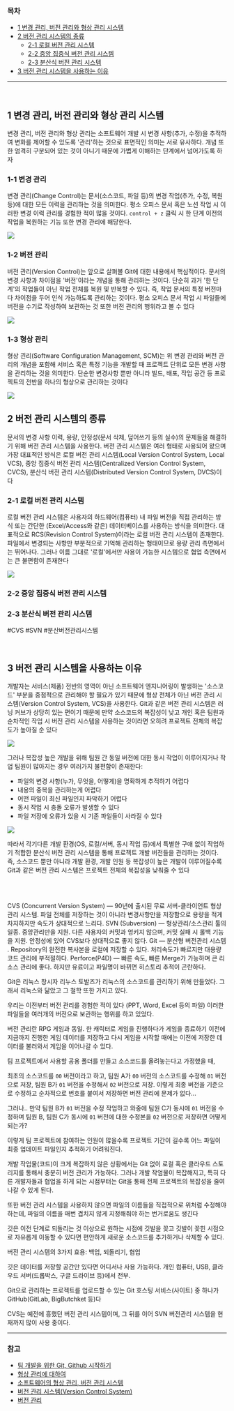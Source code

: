 ### 목차
- [1 변경 관리, 버전 관리와 형상 관리 시스템](#1-변경-관리,-버전-관리와-형상-관리-시스템)
- [2 버전 관리 시스템의 종류](#2-버전-관리-시스템의-종류)
  - [2-1 로컬 버전 관리 시스템](#2-1-로컬-버전-관리-시스템)
  - [2-2 중앙 집중식 버전 관리 시스템](#2-2-중앙-집중식-버전-관리-시스템)
  - [2-3 분산식 버전 관리 시스템](#2-3-분산식-버전-관리-시스템)
- [3 버전 관리 시스템을 사용하는 이유](#3-버전-관리-시스템을-사용하는-이유)

***

<br>

## 1 변경 관리, 버전 관리와 형상 관리 시스템
변경 관리, 버전 관리와 형상 관리는 소프트웨어 개발 시 변경 사항(추가, 수정)을 추적하여 변화를 제어할 수 있도록 '관리'하는 것으로 표면적인 의미는 서로 유사하다. 개념 또한 엄격히 구분되어 있는 것이 아니기 때문에 가볍게 이해하는 단계에서 넘어가도록 하자

### 1-1 변경 관리
변경 관리(Change Control)는 문서(소스코드, 파일 등)의 변경 작업(추가, 수정, 복원 등)에 대한 모든 이력을 관리하는 것을 의미한다. 평소 오피스 문서 혹은 노션 작업 시 이러한 변경 이력 관리를 경험한 적이 많을 것이다. `control + z` 클릭 시 한 단계 이전의 작업을 복원하는 기능 또한 변경 관리에 해당한다.

<img src="https://ifh.cc/g/N0zMS2.jpg" style="max-width: 100%" align="center">

### 1-2 버전 관리
버전 관리(Version Control)는 앞으로 살펴볼 Git에 대한 내용에서 핵심적이다. 문서의 변경 사항과 차이점을 '버전'이라는 개념을 통해 관리하는 것이다. 단순히 과거 '한 단계'의 작업들이 아닌 작업 전체를 복원 및 반복할 수 있다. 즉, 작업 문서의 특정 버전마다 차이점을 두어 인식 가능하도록 관리하는 것이다. 평소 오피스 문서 작업 시 파일들에 버전을 수기로 작성하여 보관하는 것 또한 버전 관리의 행위라고 볼 수 있다

<img src="https://ifh.cc/g/zMv6DC.png" style="max-width: 100%" align="center">

### 1-3 형상 관리 
형상 괸리(Software Configuration Management, SCM)는 위 변경 관리와 버전 관리의 개념을 포함해 서비스 혹은 특정 기능을 개발할 때 프로젝트 단위로 모든 변경 사항을 관리하는 것을 의미한다. 단순한 변경사항 뿐만 아니라 빌드, 배포, 작업 공간 등 프로젝트의 전반을 하나의 형상으로 관리하는 것이다

<img src="https://ifh.cc/g/9FfDfs.png" style="max-width: 100%" align="center">

<br>

## 2 버전 관리 시스템의 종류
문서의 변경 사항 이력, 용량, 안정성(문서 삭제, 덮어쓰기 등의 실수)의 문제들을 해결하기 위해 버전 관리 시스템을 사용한다. 버전 관리 시스템은 여러 형태로 사용되어 왔으며 가장 대표적인 방식은 로컬 버전 관리 시스템(Local Version Control System, Local VCS), 중앙 집중식 버전 관리 시스템(Centralized Version Control System, CVCS), 분산식 버전 관리 시스템(Distributed Version Control System, DVCS)이다

### 2-1 로컬 버전 관리 시스템
로컬 버전 관리 시스템은 사용자의 하드웨어(컴퓨터) 내 파일 버전을 직접 관리하는 방식 또는 간단한 (Excel/Access와 같은) 데이터베이스를 사용하는 방식을 의미한다. 대표적으로 RCS(Revision Control System)이라는 로컬 버전 관리 시스템이 존재한다. 파일에서 변경되는 사항만 부분적으로 기억해 관리하는 형태이므로 용량 관리 측면에서는 뛰어나다. 그러나 이름 그대로 '로컬'에서만 사용이 가능한 시스템으로 협업 측면에서는 큰 불편함이 존재한다

<img src="https://ifh.cc/g/XXjgL2.jpg" style="max-width: 100%" align="center">


### 2-2 중앙 집중식 버전 관리 시스템


### 2-3 분산식 버전 관리 시스템


#CVS #SVN
#분산버전관리시스템

<br>

## 3 버전 관리 시스템을 사용하는 이유
개발자는 서비스(제품) 전반의 영역이 아닌 소프트웨어 엔지니어링이 발생하는 '소스코드' 부분을 중점적으로 관리해야 할 필요가 있기 때문에 형상 전체가 아닌 버전 관리 시스템(Version Control System, VCS)을 사용한다. Git과 같은 버전 관리 시스템은 러닝 커브가 상당히 있는 편이기 때문에 만약 소스코드의 복잡성이 낮고 개인 혹은 팀원과 순차적인 작업 시 버전 관리 시스템을 사용하는 것이라면 오히려 프로젝트 전체의 복잡도가 높아질 순 있다

<img src="https://ifh.cc/g/Sf3ZAS.png" style="max-width: 100%" align="center">

그러나 복잡성 높은 개발을 위해 팀원 간 동일 버전에 대한 동시 작업이 이루어지거나 작업 팀원이 많아지는 경우 여러가지 불편함이 존재한다:
- 파일의 변경 사항(누가, 무엇을, 어떻게)을 명확하게 추적하기 어렵다
- 내용의 중복을 관리하는게 어렵다
- 어떤 파일이 최신 파일인지 파악하기 어렵다
- 동시 작업 시 충돌 오류가 발생할 수 있다
- 파일 저장에 오류가 있을 시 기존 파일들이 사라질 수 있다

<img src="https://ifh.cc/g/4OFgQf.png" style="max-width: 100%" align="center">

따라서 각기다른 개발 환경(OS, 로컬/서버, 동시 작업 등)에서 특별한 구애 없이 작업하기 적합한 분산식 버전 관리 시스템을 통해 프로젝트 개발 버전들을 관리하는 것이다. 즉, 소스코드 뿐만 아니라 개발 환경, 개발 인원 등 복잡성이 높은 개발이 이루어질수록 Git과 같은 버전 관리 시스템은 프로젝트 전체의 복잡성을 낮춰줄 수 있다

<br>



<br>


CVS (Concurrent Version System) — 90년에 출시된 무료 서버-클라이언트 형상관리 시스템. 파일 전체를 저장하는 것이 아니라 변경사항만을 저장함으로 용량을 적게 차지하지만 속도가 상대적으로 느리다.
SVN (Subversion) — 형상관리/소스관리 툴의 일종. 중앙관리만을 지원. 다른 사용자의 커밋과 엉키지 않으며, 커밋 실패 시 롤백 기능을 지원. 안정성에 있어 CVS보다 상대적으로 좋지 않다.
Git — 분산형 버전관리 시스템 . Repository의 완전한 복사본을 로컬에 저장할 수 있다. 처리속도가 빠르지만 대용량 코드 관리에 부적절하다.
Perforce(P4D) — 빠른 속도, 빠른 Merge가 가능하며 큰 리소스 관리에 좋다. 하지만 유료이고 파일명이 바뀌면 히스토리 추적이 곤란하다.


Git은 리눅스 창시자 리누스 토발즈가 리눅스의 소스코드를 관리하기 위해 만들었다. 그래서 리눅스와 닮았고 그 철학 또한 가지고 있다. 

우리는 이전부터 버전 관리를 경험한 적이 있다 (PPT, Word, Excel 등의 파일)
이러한 파일들을 여러개의 버전으로 보관하는 행위를 하고 있었다. 

버전 관리란 RPG 게임과 동일. 한 캐릭터로 게임을 진행하다가 게임을 종료하기 이전에 지금까지 진행한 게임 데이터를 저장하고 다시 게임을 시작할 때에는 이전에 저장한 데이터를 불러와서 게임을 이어나갈 수 있다. 

팀 프로젝트에서 사용할 공용 폴더를 만들고 소스코드를 올려놓는다고 가정했을 때,  

최초의 소스코드를 `00` 버전이라고 하고, 팀원 A가 `00` 버전의 소스코드를 수정해 `01` 버전으로 저장, 팀원 B가 `01` 버전을 수정해서 `02` 버전으로 저장. 
이렇게 최종 버전을 기준으로 수정하고 순차적으로 번호를 붙여서 저장하면 버전 관리에 문제가 없다... 

그러나.. 만약 팀원 B가 `01` 버전을 수정 작업하고 와중에 팀원 C가 동시에 `01` 버전을 수정하며 팀원 B, 팀원 C가 동시에 `01` 버전에 대한 수정본을 `02` 버전으로 저장하면 어떻게 되는가? 

이렇게 팀 프로젝트에 참여하는 인원이 많을수록 프로젝트 기간이 길수록 어느 파일이 최종 업데이트 파일인지 추적하기 어려워진다. 

개발 작업물(코드)이 크게 복잡하지 않은 상황에서는 Git 없이 로컬 혹은 클라우드 스토리지를 통해서 충분히 버전 관리가 가능하다. 
그러나 개발 작엄물이 복잡해지고, 특히 다른 개발자들과 협업을 하게 되는 시점부터는 Git을 통해 전체 프로젝트의 복잡성을 줄여나갈 수 있게 된다.

또한 버전 관리 시스템을 사용하지 않으면 파일의 이름들을 직접적으로 위처럼 수정해야하는데, 파일의 이름을 매번 겹치지 않게 지정해줘야 하는 번거로움도 생긴다

깃은 이전 단계로 되돌리는 것 이상으로 원하는 시점에 깃발을 꽂고 깃발이 꽂힌 시점으로 자유롭게 이동할 수 있다면 편안하게 새로운 소스코드를 추가하거나 삭제할 수 있다. 

버전 관리 시스템의 3가지 효용: 백업, 되돌리기, 협업

깃은 데이터를 저장할 공간만 있다면 어디서나 사용 가능하다. 개인 컴퓨터, USB, 클라우드 서버(드롭박스, 구글 드라이브 등)에서 전부. 

Git으로 관리하는 프로젝트를 업로드할 수 있는 Git 호스팅 서비스(사이트) 중 하나가 GitHub(GitLab, BigButchket 등)다

CVS는 예전에 흥했던 버전 관리 시스템이며, 그 뒤를 이어 SVN 버전관리 시스템을 현재까지 많이 사용 중이다. 


***

### 참고
- [팀 개발을 위한 Git, Github 시작하기](http://www.yes24.com/Product/Goods/85382769)
- [형상 관리에 대하여](https://sujinnaljin.medium.com/software-engineering-%ED%98%95%EC%83%81-%EA%B4%80%EB%A6%AC%EC%97%90-%EB%8C%80%ED%95%98%EC%97%AC-932d14f6f341)
- [소프트웨어의 형상 관리, 버전 관리 시스템](https://imgeeae.tistory.com/5)
- [버전 관리 시스템(Version Control System)](https://heekangpark.github.io/git/vcs)
- [버전 관리](https://taesung1993.tistory.com/89)

